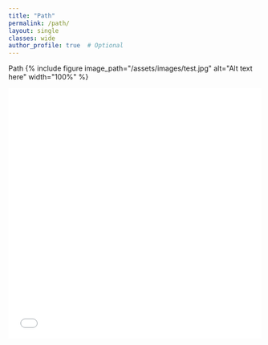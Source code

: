 ```yaml
---
title: "Path"
permalink: /path/
layout: single
classes: wide
author_profile: true  # Optional
---
```

Path
{% include figure image_path="/assets/images/test.jpg" alt="Alt text here" width="100%" %}

<iframe src="/assets/sine_plot.html" width="100%" height="500px" style="border:none;"></iframe>
